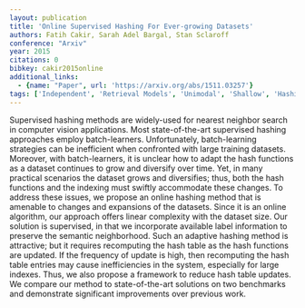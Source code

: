 ```yaml
---
layout: publication
title: 'Online Supervised Hashing For Ever-growing Datasets'
authors: Fatih Cakir, Sarah Adel Bargal, Stan Sclaroff
conference: "Arxiv"
year: 2015
citations: 0
bibkey: cakir2015online
additional_links:
  - {name: "Paper", url: 'https://arxiv.org/abs/1511.03257'}
tags: ['Independent', 'Retrieval Models', 'Unimodal', 'Shallow', 'Hashing', 'Datasets', 'Training Strategy', 'Supervised Hashing', 'Applications']
---
```

Supervised hashing methods are widely-used for nearest neighbor search in
computer vision applications. Most state-of-the-art supervised hashing
approaches employ batch-learners. Unfortunately, batch-learning strategies can
be inefficient when confronted with large training datasets. Moreover, with
batch-learners, it is unclear how to adapt the hash functions as a dataset
continues to grow and diversify over time. Yet, in many practical scenarios the
dataset grows and diversifies; thus, both the hash functions and the indexing
must swiftly accommodate these changes. To address these issues, we propose an
online hashing method that is amenable to changes and expansions of the
datasets. Since it is an online algorithm, our approach offers linear
complexity with the dataset size. Our solution is supervised, in that we
incorporate available label information to preserve the semantic neighborhood.
Such an adaptive hashing method is attractive; but it requires recomputing the
hash table as the hash functions are updated. If the frequency of update is
high, then recomputing the hash table entries may cause inefficiencies in the
system, especially for large indexes. Thus, we also propose a framework to
reduce hash table updates. We compare our method to state-of-the-art solutions
on two benchmarks and demonstrate significant improvements over previous work.

